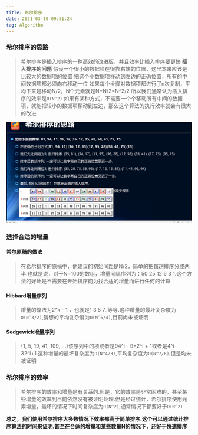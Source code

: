 ```yaml
---
title: 希尔排序
date: 2021-03-10 09:51:24
tag: Algorithm
---
```


### 希尔排序的思路
>希尔排序是插入排序的一种高效的改进版，并且效率比插入排序要更快
**插入排序的问题**
假设一个很小的数据项在很靠右端的位置，这里本来应该是比较大的数据项的位置
把这个小数据项移动到左边的正确位置，所有的中间数据项都必须向右移动一位
如果每个步骤对数据项都进行了n次复制，平均下来是移动N/2，N个元素就是N*N/2=N^2/2
所以我们通常认为插入排序的效率是`O(N^2)`
如果有某种方式，不需要一个个移动所有中间的数据项，就能把较小的数据项移动到左边，那么这个算法的执行效率就会有很大的改进

![1](/assets/AlgorithmImg/sort/shell.png "希尔排序")

### 选择合适的增量
#### 希尔原稿的做法
>在希尔排序的原稿中，他建议的初始间距是N/2，简单的把每趟排序分成两半.也就是说，对于N=100的数组，增量间隔序列为：50 25 12 6 3 1.这个方法的好处是不需要在开始排序前为找合适的增量而进行任何的计算 

#### Hibbard增量序列
>增量的算法为2^k - 1 ，也就是1 3 5 7..等等.这种增量的最坏复杂度为`O(N^3/2)`,猜想的平均复杂度为`O(N^5/4)`,目前尚未被证明

#### Sedgewick增量序列
>{1, 5, 19, 41, 109, ...}该序列中的项或者是94^i - 9*2^i + 1或者是4^i-32^i+1.这种增量的最坏复杂度为`O(N^4/3)`,平均复杂度为`O(N^7/6)`,但是均未被证明

### 希尔排序的效率
>希尔排序的效率和增量是有关系的.但是，它的效率是非常困难的，甚至某些增量的效率到目前依然没有被证明处理.但是经过统计，希尔排序使用元素增量，最坏的情况下时间复杂度为`O(N^2)`,通常情况下都要好于`O(N^2)`

**总之，我们使用希尔排序大多数情况下效率都高于简单排序.这个可以通过统计排序算法的时间来证明.甚至在合适的增量和某些数量N的情况下，还好于快速排序**